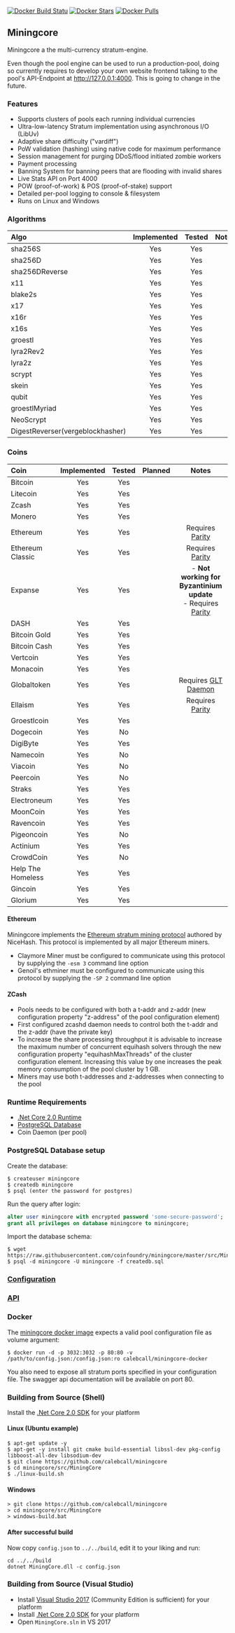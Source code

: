 
[![Docker Build Statu](https://img.shields.io/docker/build/calebcall/miningcore-docker.svg)](https://hub.docker.com/r/calebcall/miningcore-docker/)
[![Docker Stars](https://img.shields.io/docker/stars/calebcall/miningcore-docker.svg)](https://hub.docker.com/r/calebcall/miningcore-docker/)
[![Docker Pulls](https://img.shields.io/docker/pulls/calebcall/miningcore-docker.svg)]()


## Miningcore

Miningcore a the multi-currency stratum-engine.

Even though the pool engine can be used to run a production-pool, doing so currently requires to
develop your own website frontend talking to the pool's API-Endpoint at http://127.0.0.1:4000.
This is going to change in the future.

### Features

- Supports clusters of pools each running individual currencies
- Ultra-low-latency Stratum implementation using asynchronous I/O (LibUv)
- Adaptive share difficulty ("vardiff")
- PoW validation (hashing) using native code for maximum performance
- Session management for purging DDoS/flood initiated zombie workers
- Payment processing
- Banning System for banning peers that are flooding with invalid shares
- Live Stats API on Port 4000
- POW (proof-of-work) & POS (proof-of-stake) support
- Detailed per-pool logging to console & filesystem
- Runs on Linux and Windows

### Algorithms

Algo | Implemented | Tested | Notes
:--- | :---: | :---: | :---:
sha256S  | Yes | Yes |
sha256D | Yes | Yes |
sha256DReverse | Yes | Yes |
x11 | Yes | Yes |
blake2s | Yes | Yes |
x17 | Yes | Yes |
x16r | Yes | Yes |
x16s | Yes | Yes |
groestl | Yes | Yes |
lyra2Rev2 | Yes | Yes |
lyra2z | Yes | Yes |
scrypt | Yes | Yes |
skein | Yes | Yes |
qubit | Yes | Yes |
groestlMyriad | Yes | Yes |
NeoScrypt | Yes | Yes |
DigestReverser(vergeblockhasher) | Yes | Yes |

### Coins

Coin | Implemented | Tested | Planned | Notes
:--- | :---: | :---: | :---: | :---:
Bitcoin | Yes | Yes | |
Litecoin | Yes | Yes | |
Zcash | Yes | Yes | |
Monero | Yes | Yes | |
Ethereum | Yes | Yes | | Requires [Parity](https://github.com/paritytech/parity/releases)
Ethereum Classic | Yes | Yes | | Requires [Parity](https://github.com/paritytech/parity/releases)
Expanse | Yes | Yes | | - **Not working for Byzantinium update**<br>- Requires [Parity](https://github.com/paritytech/parity/releases)
DASH | Yes | Yes | |
Bitcoin Gold | Yes | Yes | |
Bitcoin Cash | Yes | Yes | |
Vertcoin | Yes | Yes | |
Monacoin | Yes | Yes | |
Globaltoken | Yes | Yes | | Requires [GLT Daemon](https://globaltoken.org/#downloads)
Ellaism | Yes | Yes | | Requires [Parity](https://github.com/paritytech/parity/releases)
Groestlcoin | Yes | Yes | |
Dogecoin | Yes | No | |
DigiByte | Yes | Yes | |
Namecoin | Yes | No | |
Viacoin | Yes | No | |
Peercoin | Yes | No | |
Straks | Yes | Yes | |
Electroneum | Yes | Yes | |
MoonCoin | Yes | Yes | |
Ravencoin | Yes | Yes | |
Pigeoncoin | Yes | No | |
Actinium | Yes | Yes | |
CrowdCoin | Yes | No | |
Help The Homeless | Yes | Yes | |
Gincoin | Yes | Yes | |
Glorium | Yes | Yes | |

#### Ethereum

Miningcore implements the [Ethereum stratum mining protocol](https://github.com/nicehash/Specifications/blob/master/EthereumStratum_NiceHash_v1.0.0.txt) authored by NiceHash. This protocol is implemented by all major Ethereum miners.

- Claymore Miner must be configured to communicate using this protocol by supplying the <code>-esm 3</code> command line option
- Genoil's ethminer must be configured to communicate using this protocol by supplying the <code>-SP 2</code> command line option

#### ZCash

- Pools needs to be configured with both a t-addr and z-addr (new configuration property "z-address" of the pool configuration element)
- First configured zcashd daemon needs to control both the t-addr and the z-addr (have the private key)
- To increase the share processing throughput it is advisable to increase the maximum number of concurrent equihash solvers through the new configuration property "equihashMaxThreads" of the cluster configuration element. Increasing this value by one increases the peak memory consumption of the pool cluster by 1 GB.
- Miners may use both t-addresses and z-addresses when connecting to the pool

### Runtime Requirements

- [.Net Core 2.0 Runtime](https://www.microsoft.com/net/download/core#/runtime)
- [PostgreSQL Database](https://www.postgresql.org/)
- Coin Daemon (per pool)

### PostgreSQL Database setup

Create the database:

```console
$ createuser miningcore
$ createdb miningcore
$ psql (enter the password for postgres)
```

Run the query after login:

```sql
alter user miningcore with encrypted password 'some-secure-password';
grant all privileges on database miningcore to miningcore;
```

Import the database schema:

```console
$ wget https://raw.githubusercontent.com/coinfoundry/miningcore/master/src/MiningCore/Persistence/Postgres/Scripts/createdb.sql
$ psql -d miningcore -U miningcore -f createdb.sql
```

### [Configuration](https://github.com/calebcall/miningcore/wiki/Configuration)

### [API](https://github.com/coinfoundry/calebcall/wiki/API) 

### Docker

The [miningcore docker image](https://hub.docker.com/r/calebcall/miningcore-docker/) expects a valid pool configuration file as volume argument:

```console
$ docker run -d -p 3032:3032 -p 80:80 -v /path/to/config.json:/config.json:ro calebcall/miningcore-docker
```

You also need to expose all stratum ports specified in your configuration file.  The swagger api documentation will be available on port 80.

### Building from Source (Shell)

Install the [.Net Core 2.0 SDK](https://www.microsoft.com/net/download/core) for your platform

#### Linux (Ubuntu example)

```console
$ apt-get update -y 
$ apt-get -y install git cmake build-essential libssl-dev pkg-config libboost-all-dev libsodium-dev
$ git clone https://github.com/calebcall/miningcore
$ cd miningcore/src/MiningCore
$ ./linux-build.sh
```

#### Windows

```dosbatch
> git clone https://github.com/calebcall/miningcore
> cd miningcore/src/MiningCore
> windows-build.bat
```

#### After successful build

Now copy `config.json` to `../../build`, edit it to your liking and run:

```
cd ../../build
dotnet MiningCore.dll -c config.json
```

### Building from Source (Visual Studio)

- Install [Visual Studio 2017](https://www.visualstudio.com/vs/) (Community Edition is sufficient) for your platform
- Install [.Net Core 2.0 SDK](https://www.microsoft.com/net/download/core) for your platform
- Open `MiningCore.sln` in VS 2017
